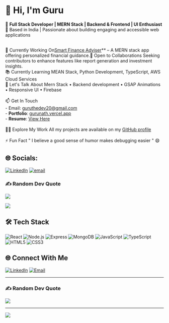 # 👋 Hi, I'm Guru

🎯 **Full Stack Developer | MERN Stack | Backend & Frontend | UI Enthusiast**  
📍 Based in India | Passionate about building engaging and accessible web applications

<br>💼 Currently Working On[Smart Finance Adviser](https://github.com/Gurunath-S/Personal-Finance-App)** – A MERN stack app offering personalized financial guidance.🤝 Open to Collaborations Seeking contributors to enhance features like report generation and investment insights.<br>📚 Currently Learning MEAN Stack, Python Development, TypeScript, AWS Cloud Services<br>💬 Let's Talk About Mern Stack • Backend development • GSAP Animations • Responsive UI • Firebase<br><br>📫 Get In Touch<br>- Email: guruthedev20@gmail.com  <br>- **Portfolio**: [gurunath.vercel.app](https://gurunath.vercel.app)  <br>- **Resume**: [View Here](https://gurunath.vercel.app/resume)  <br><br>🧑‍💻 Explore My Work All my projects are available on my [GitHub profile](https://github.com/Gurunath-S)<br><br>⚡ Fun Fact " I believe a good sense of humor makes debugging easier " 😄<br>


## 🌐 Socials:
[![LinkedIn](https://img.shields.io/badge/LinkedIn-%230077B5.svg?logo=linkedin&logoColor=white)](https://linkedin.com/in/gurunath-s-85129a217) [![email](https://img.shields.io/badge/Email-D14836?logo=gmail&logoColor=white)](mailto:guruthedev20@gmail.com)


### ✍️ Random Dev Quote
![](https://quotes-github-readme.vercel.app/api?type=horizontal&theme=radical)

[![](https://visitcount.itsvg.in/api?id=Gurunath-S&icon=5&color=4)](https://visitcount.itsvg.in)


## 🛠️ Tech Stack

![React](https://img.shields.io/badge/-React-61DAFB?logo=react&logoColor=white)
![Node.js](https://img.shields.io/badge/-Node.js-339933?logo=node.js&logoColor=white)
![Express](https://img.shields.io/badge/-Express-000000?logo=express&logoColor=white)
![MongoDB](https://img.shields.io/badge/-MongoDB-47A248?logo=mongodb&logoColor=white)
![JavaScript](https://img.shields.io/badge/-JavaScript-F7DF1E?logo=javascript&logoColor=black)
![TypeScript](https://img.shields.io/badge/-TypeScript-3178C6?logo=typescript&logoColor=white)
![HTML5](https://img.shields.io/badge/-HTML5-E34F26?logo=html5&logoColor=white)
![CSS3](https://img.shields.io/badge/-CSS3-1572B6?logo=css3&logoColor=white)



## 🌐 Connect With Me

[![LinkedIn](https://img.shields.io/badge/LinkedIn-%230077B5.svg?logo=linkedin&logoColor=white)](https://linkedin.com/in/gurunath-s-85129a217)
[![Email](https://img.shields.io/badge/Email-D14836?logo=gmail&logoColor=white)](mailto:gurunath.s@example.com)


---

### ✍️ Random Dev Quote

![](https://quotes-github-readme.vercel.app/api?type=horizontal&theme=radical)

---

[![](https://visitcount.itsvg.in/api?id=Gurunath-S&icon=5&color=4)](https://visitcount.itsvg.in)
